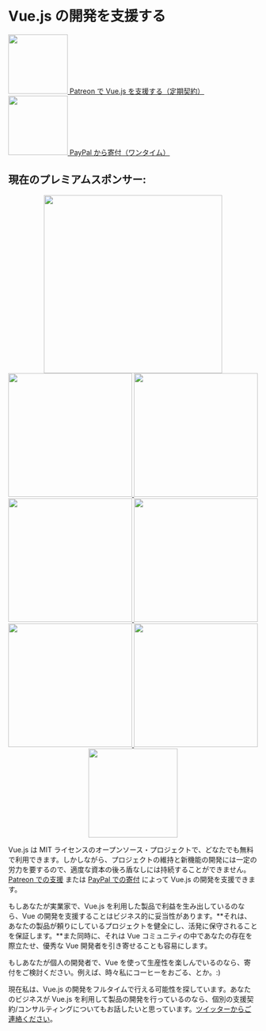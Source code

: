 # Vue.js の開発を支援する

<a href="https://www.patreon.com/evanyou" target="_blank">
  <img style="width:120px" src="https://s3.amazonaws.com/patreon_public_assets/toolbox/patreon.png">
  <span>Patreon で Vue.js を支援する（定期契約）</span>
</a>

<a href="https://www.paypal.me/evanyou" target="_blank">
  <img style="width:120px" src="https://www.paypalobjects.com/webstatic/mktg/Logo/pp-logo-200px.png">
  <span>PayPal から寄付（ワンタイム）</span>
</a>

## 現在のプレミアムスポンサー:

<p style="text-align: center">
  <a href="https://strikingly.com">
    <img width="360px" src="/images/strikingly.png">
  </a>
  <a href="https://itunescn.com">
    <img width="250px" src="/images/itunescn.png">
  </a>
  <a href="https://jsfiddle.net">
    <img width="250px" src="/images/jsfiddle.png">
  </a>
  <a href="https://laravel.com">
    <img width="250px" src="/images/laravel.png">
  </a>
  <a href="https://chaitin.cn">
    <img width="250px" src="/images/chaitin.png">
  </a>
  <a href="https://htmlburger.com" target="_blank">
    <img width="250px" src="/images/htmlburger.png">
  </a>
  <a href="https://starter.someline.com/" target="_blank">
    <img width="250px" src="/images/someline.png">
  </a>
  <a href="http://gold.xitu.io/?utm_source=vuejs&utm_medium=image&utm_content=juejin&utm_campaign=q3_website" target="_blank">
    <img width="180px" src="/images/juejin.png">
  </a>
</p>

Vue.js は MIT ライセンスのオープンソース・プロジェクトで、どなたでも無料で利用できます。しかしながら、プロジェクトの維持と新機能の開発には一定の労力を要するので、適度な資本の後ろ盾なしには持続することができません。[Patreon での支援](https://www.patreon.com/evanyou) または [PayPal での寄付](https://www.paypal.me/evanyou) によって Vue.js の開発を支援できます。

もしあなたが実業家で、Vue.js を利用した製品で利益を生み出しているのなら、Vue の開発を支援することはビジネス的に妥当性があります。**それは、あなたの製品が頼りにしているプロジェクトを健全にし、活発に保守されることを保証します。**また同時に、それは Vue コミュニティの中であなたの存在を際立たせ、優秀な Vue 開発者を引き寄せることも容易にします。

もしあなたが個人の開発者で、Vue を使って生産性を楽しんでいるのなら、寄付をご検討ください。例えば、時々私にコーヒーをおごる、とか。:)

現在私は、Vue.js の開発をフルタイムで行える可能性を探しています。あなたのビジネスが Vue.js を利用して製品の開発を行っているのなら、個別の支援契約/コンサルティングについてもお話したいと思っています。[ツイッターからご連絡ください](https://twitter.com/youyuxi)。
